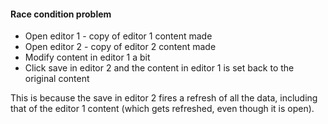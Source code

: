 #### Race condition problem

- Open editor 1 - copy of editor 1 content made
- Open editor 2 - copy of editor 2 content made
- Modify content in editor 1 a bit
- Click save in editor 2 and the content in editor 1 is set back to the original content

This is because the save in editor 2 fires a refresh of all the data, including that of the editor 1 content (which gets refreshed, even though it is open).